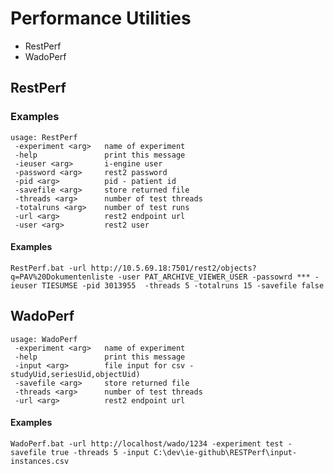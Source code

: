 Performance Utilities
========================

 * RestPerf
 * WadoPerf


RestPerf
---------------------

### Examples

```
usage: RestPerf
 -experiment <arg>   name of experiment
 -help               print this message
 -ieuser <arg>       i-engine user
 -password <arg>     rest2 password
 -pid <arg>          pid - patient id
 -savefile <arg>     store returned file
 -threads <arg>      number of test threads
 -totalruns <arg>    number of test runs
 -url <arg>          rest2 endpoint url
 -user <arg>         rest2 user
```

#### Examples

`RestPerf.bat -url http://10.5.69.18:7501/rest2/objects?q=PAV%20Dokumentenliste -user PAT_ARCHIVE_VIEWER_USER -passowrd *** -ieuser TIESUMSE -pid 3013955  -threads 5 -totalruns 15 -savefile false`



WadoPerf
---------------------

```
usage: WadoPerf
 -experiment <arg>   name of experiment
 -help               print this message
 -input <arg>        file input for csv - studyUid,seriesUid,objectUid)
 -savefile <arg>     store returned file
 -threads <arg>      number of test threads
 -url <arg>          rest2 endpoint url
``` 

#### Examples

`WadoPerf.bat -url http://localhost/wado/1234 -experiment test -savefile true -threads 5 -input C:\dev\ie-github\RESTPerf\input-instances.csv`

